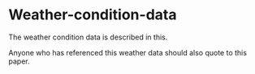 # Weather-condition-data
The weather condition data is described in this.

Anyone who has referenced this weather data should also quote to this paper.
